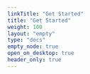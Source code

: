 ```yaml
---
linkTitle: "Get Started"
title: "Get Started"
weight: 100
layout: "empty"
type: "docs"
empty_node: true
open_on_desktop: true
header_only: true
---
```

